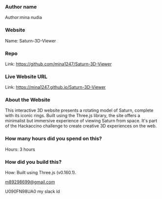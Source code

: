
### Author name  
Author:mina nudia
### Website   
Name: Saturn-3D-Viewer

### Repo 
 Link: https://github.com/mina1247/Saturn-3D-Viewer
### Live Website URL  
Link: https://mina1247.github.io/Saturn-3D-Viewer

### About the Website
This interactive 3D website presents a rotating model of Saturn, complete with its iconic rings.
Built using the Three.js library, the site offers a minimalist but immersive experience of viewing Saturn from space.
It's part of the Hackaccino challenge to create creative 3D experiences on the web.

### How many hours did you spend on this?  
Hours: 3 hours

### How did you build this?  
How: Built using Three.js (v0.160.1).


m89298699@gmail.com


 U090FN98UA0     my  slack id
